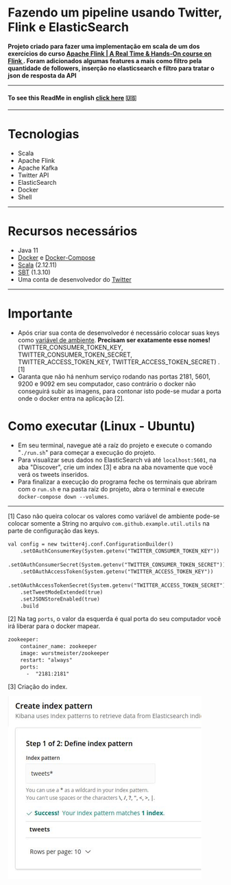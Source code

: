 
# Fazendo um pipeline usando Twitter, Flink e ElasticSearch
**Projeto criado para fazer uma implementação em scala de um dos exercícios do curso [ Apache Flink | A Real Time & Hands-On course on Flink ](https://www.udemy.com/course/apache-flink-a-real-time-hands-on-course-on-flink/). Foram adicionados algumas features a mais como filtro pela quantidade de followers, inserção no elasticsearch e filtro para tratar o json de resposta da API**

---
#### To see this ReadMe in english [click here](https://github.com/thiagobeppe/TwitterStreamFlink/blob/master/ReadMeEn.md) :us:
---

# Tecnologias
* Scala
* Apache Flink
* Apache Kafka
* Twitter API
* ElasticSearch
* Docker
* Shell

---
# Recursos necessários
* Java 11 
* [Docker](https://www.docker.com/) e [Docker-Compose](https://docs.docker.com/compose/install/)
* [Scala](https://www.scala-lang.org/download/) (2.12.11)
* [SBT](https://www.scala-sbt.org/download.html) (1.3.10)
* Uma conta de desenvolvedor do [Twitter](https://developer.twitter.com/en)

---
# Importante
* Após criar sua conta de desenvolvedor é necessário colocar suas keys como [variável de ambiente](https://www.todoespacoonline.com/w/2015/07/variaveis-de-ambiente-no-linux/). **Precisam ser exatamente esse nomes!** (TWITTER_CONSUMER_TOKEN_KEY, TWITTER_CONSUMER_TOKEN_SECRET, TWITTER_ACCESS_TOKEN_KEY, TWITTER_ACCESS_TOKEN_SECRET) . [1]
* Garanta que não há nenhum serviço rodando nas portas 2181, 5601, 9200 e 9092 em seu computador, caso contrário o docker não conseguirá subir as imagens, para contonar isto pode-se mudar a porta onde o docker entra na aplicação [2].

# Como executar (Linux - Ubuntu)
* Em seu terminal, navegue até a raíz do projeto e execute o comando "```./run.sh```" para começar a execução do projeto.
* Para visualizar seus dados no ElasticSearch vá até ```localhost:5601```, na aba "Discover", crie um index [3] e abra na aba novamente que você verá os tweets inseridos.
* Para finalizar a execução do programa feche os terminais que abriram com o ```run.sh``` e na pasta raíz do projeto, abra o terminal e execute ```docker-compose down --volumes```.


---
[1] Caso não queira colocar os valores como variável de ambiente pode-se colocar somente a String no arquivo ```com.github.example.util.utils``` na parte de configuração das keys.
```
val config = new twitter4j.conf.ConfigurationBuilder()
    .setOAuthConsumerKey(System.getenv("TWITTER_CONSUMER_TOKEN_KEY"))
    .setOAuthConsumerSecret(System.getenv("TWITTER_CONSUMER_TOKEN_SECRET"))
    .setOAuthAccessToken(System.getenv("TWITTER_ACCESS_TOKEN_KEY"))
    .setOAuthAccessTokenSecret(System.getenv("TWITTER_ACCESS_TOKEN_SECRET"))
    .setTweetModeExtended(true)
    .setJSONStoreEnabled(true)
    .build
```

[2] Na tag ```ports```, o valor da esquerda é qual porta do seu computador você irá liberar para o docker mapear.
```
zookeeper:
    container_name: zookeeper
    image: wurstmeister/zookeeper
    restart: "always"
    ports:
      -  "2181:2181"
```

[3] Criação do index.

![](images/index.jpg)
